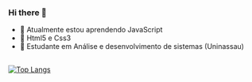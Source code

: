 ### Hi there 👋


 - 🌱 Atualmente estou aprendendo JavaScript 
 - 🧠 Html5 e Css3
 - 📗 Estudante em Análise e desenvolvimento de sistemas (Uninassau)
  ##
[![Top Langs](https://github-readme-stats.vercel.app/api/top-langs/?username=Joao-Gabriel-Santos&theme=tokyonight)](https://github.com/Joao-Gabriel-Santos/github-readme-stats)

